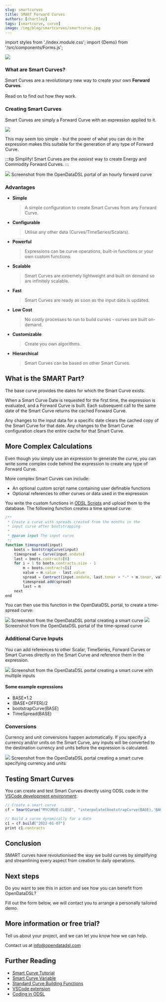 ```yaml
---
slug: smartcurves
title: SMART Forward Curves
authors: [chartley]
tags: [smartcurve, curve]
image: /img/blog/smartcurves/smartcurve.jpg
---
```

import styles from './index.module.css';
import {Demo} from '/src/components/Forms.js';

<div className="row">
  <div className="col-md">
    <img src="/img/blog/smartcurves/smartcurve.jpg"/>
  </div>
  <div className="col-md">
  <h3>What are Smart Curves?</h3>  
    <p></p>
    Smart Curves are a revolutionary new way to create your own <b>Forward Curves</b>.
    <br /><br />Read on to find out how they work.
    <p></p>
  </div>
</div>

<!--truncate-->


### Creating Smart Curves
Smart Curves are simply a Forward Curve with an expression applied to it.

![](/img/blog/BasePlusExpression.png)

This may seem too simple - but the power of what you can do in the expression makes this suitable for the generation of any type of Forward Curve.

:::tip Simplify!
Smart Curves are the *easiest* way to create Energy and Commodity Forward Curves.
:::

<img className={styles.product_screenshot} src="/img/blog/smartcurves/curve_screenshot.png" />
<span className={styles.product_screenshot_title}>Screenshot from the OpenDataDSL portal of an hourly forward curve</span>

### Advantages

* **Simple**
  > A simple configuration to create Smart Curves from any Forward Curve.
* **Configurable**
  > Utilise any other data (Curves/TimeSeries/Scalars).
* **Powerful**
  > Expressions can be curve operations, built-in functions or your own custom functions.
* **Scalable**
  > Smart Curves are extremely lightweight and built on demand so are infinitely scalable.
* **Fast**
  > Smart Curves are ready as soon as the input data is updated.
* **Low Cost**
  > No costly processes to run to build curves - curves are built on-demand.
* **Customizable**
  > Create you own algorithms.
* **Hierarchical**
  > Smart Curves can be based on other Smart Curves.

## What is the SMART Part?
The base curve provides the dates for which the Smart Curve exists. 

When a Smart Curve Date is requested for the first time, the expression is evaluated, and a Forward Curve is built.
Each subsequent call to the same date of the Smart Curve returns the cached Forward Curve.

Any changes to the input data for a specific date clears the cached copy of the Smart Curve for that date.
Any changes to the Smart Curve configuration clears the entire cache for that Smart Curve. 

## More Complex Calculations
Even though you simply use an expression to generate the curve, you can write some complex code behind the expression to create any type of Forward Curve.

More complex Smart Curves can include:

* An optional custom script name containing user definable functions
* Optional references to other curves or data used in the expression

You write the custom functions in [ODSL Scripts](https://doc.opendatadsl.com/docs/odsl) and upload them to the database.
The following function creates a time spread curve:

```js
/**
 * Create a curve with spreads created from the months in the 
 * input curve after bootstrapping
 *
 * @param input The input curve
 */
function timespread(input)
    boots = bootstrapCurve(input)
    timespread = Curve(input.ondate)
    last = boots.contracts[0]
    for i = 1 to boots.contracts.size - 1
        m = boots.contracts[i]
        value = m.value - last.value
        spread = Contract(input.ondate, last.tenor + "-" + m.tenor, value)
        timespread.add(spread)
        last = m
    next
end
```

You can then use this function in the OpenDataDSL portal, to create a time-spread curve:

<img className={styles.product_screenshot} src="/img/blog/smartcurves/timespread.png" />
<span className={styles.product_screenshot_title}>Screenshot from the OpenDataDSL portal creating a smart curve</span>

<img className={styles.product_screenshot} src="/img/blog/smartcurves/timespread_chart.png" />
<span className={styles.product_screenshot_title}>Screenshot from the OpenDataDSL portal of the time-spread curve</span>



### Additional Curve Inputs
You can add references to other Scalar, TimeSeries, Forward Curves or Smart Curves directly on the Smart Curve and reference them in the expression.

<img className={styles.product_screenshot} src="/img/blog/smartcurves/pjm_atc.png" />
<span className={styles.product_screenshot_title}>Screenshot from the OpenDataDSL portal creating a smart curve with multiple inputs</span>


#### Some example expressions

* BASE*1.2
* (BASE+OFFER)/2
* bootstrapCurve(BASE)
* TimeSpread(BASE)

### Conversions
Currency and unit conversions happen automatically.
If you specify a currency and/or units on the Smart Curve, any inputs will be converted to the destination currency and units before the expression is calculated.

<img className={styles.product_screenshot} src="/img/blog/smartcurves/conversion.png" />
<span className={styles.product_screenshot_title}>Screenshot from the OpenDataDSL portal creating a smart curve specifying currency and units</span>


## Testing Smart Curves
You can create and test Smart Curves directly using ODSL code in the [VSCode development environment](https://doc.opendatadsl.com/docs/user/vscode):

```js
// Create a smart curve
cf = SmartCurve("MYCURVE:CLOSE", "interpolate(bootstrapCurve(BASE),'BACKWARD')")

// Build a curve dynamically for a date
c1 = cf.build("2022-01-07")
print c1.contracts
```

## Conclusion
SMART curves have revolutionised the way we build curves by simplifying and streamlining every aspect from creation to daily operations. 

## Next steps
Do you want to see this in action and see how you can benefit from OpenDataDSL?

Fill out the form below, we will contact you to arrange a personally tailored demo.

<Demo />


## More information or free trial?
Tell us about your project, and we can let you know how we can help.

Contact us at [info@opendatadsl.com](mailto:info@opendatadsl.com)

## Further Reading
* [Smart Curve Tutorial](https://doc.opendatadsl.com/docs/tutorials/smart-curves)
* [Smart Curve Variable](https://doc.opendatadsl.com/docs/odsl/variable/smartcurve)
* [Standard Curve Building Functions](https://doc.opendatadsl.com/docs/public/scripts/curve-building)
* [VSCode extension](https://doc.opendatadsl.com/docs/user/vscode)
* [Coding in ODSL](https://doc.opendatadsl.com/docs/odsl)